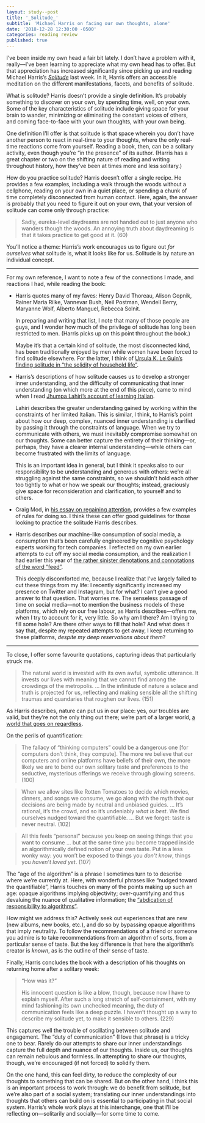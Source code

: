 ```yaml
---
layout: study--post
title: '_Solitude_'
subtitle: 'Michael Harris on facing our own thoughts, alone'
date: '2018-12-28 12:30:00 -0500'
categories: reading review
published: true
---
```


I’ve been inside my own head a fair bit lately. I don’t have a problem with it, really—I’ve been learning to appreciate what my own head has to offer. But that appreciation has increased significantly since picking up and reading Michael Harris’s [_Solitude_](https://www.goodreads.com/book/show/26085732-solitude) last week. In it, Harris offers an accessible meditation on the different manifestations, facets, and benefits of solitude.

What is solitude? Harris doesn’t provide a single definition. It’s probably something to discover on your own, by spending time, well, on your own. Some of the key characteristics of solitude include giving space for your brain to wander, minimizing or eliminating the constant voices of others, and coming face-to-face with your own thoughts, with your own being.

One definition I’ll offer is that solitude is that space wherein you don’t have another person to react in real-time to your thoughts, where the only real-time reactions come from yourself. Reading a book, then, can be a solitary activity, even though you’re “in the presence” of its author. (Harris has a great chapter or two on the shifting nature of reading and writing throughout history, how they’ve been at times more and less solitary.)

How do you practice solitude? Harris doesn’t offer a single recipe. He provides a few examples, including a walk through the woods without a cellphone, reading on your own in a quiet place, or spending a chunk of time completely disconnected from human contact. Here, again, the answer is probably that you need to figure it out on your own, that your version of solitude can come only through practice:

> Sadly, eureka-level daydreams are not handed out to just anyone who wanders though the woods. An annoying truth about daydreaming is that it takes practice to get good at it. (60)

You’ll notice a theme: Harris’s work encourages us to figure out *for ourselves* what solitude is, what it looks like for us. Solitude is by nature an individual concept.

***

For my own reference, I want to note a few of the connections I made, and reactions I had, while reading the book:

* Harris quotes many of my faves: Henry David Thoreau, Alison Gopnik, Rainer Maria Rilke, Vannevar Bush, Neil Postman, Wendell Berry, Maryanne Wolf, Alberto Manguel, Rebecca Solnit.

	In preparing and writing that list, I note that many of those people are guys, and I wonder how much of the privilege of solitude has long been restricted to men. (Harris picks up on this point throughout the book.)
	
	Maybe it’s that a certain kind of solitude, the most disconnected kind, has been traditionally enjoyed by men while women have been forced to find solitude elsewhere. For the latter, I think of [Ursula K. Le Guin’s finding solitude in “the solidity of household life”](https://lucascherkewski.com/links/2018/12/26/15-54-newyorker-julie-phillips-fantastic-ursula-k-le-guin/).

* Harris’s descriptions of how solitude causes us to develop a stronger inner understanding, and the difficulty of communicating that inner understanding (on which more at the end of this piece), came to mind when I read [Jhumpa Lahiri’s account of learning Italian](https://lucascherkewski.com/links/2018/12/23/23-08-newyorker-jhumpa-lahiri-teach-yourself-italian/).

	Lahiri describes the greater understanding gained by working within the constraints of her limited Italian. This is similar, I think, to Harris’s point about how our deep, complex, nuanced inner understanding is clarified by passing it through the constraints of language. When we try to communicate with others, we must inevitably compromise somewhat on our thoughts. Some can better capture the entirety of their thinking—or, perhaps, they have a clearer internal understanding—while others can become frustrated with the limits of language.
	
	This is an important idea in general, but I think it speaks also to our responsibility to be understanding and generous with others: we’re all struggling against the same constraints, so we shouldn’t hold each other too tightly to what or how we speak our thoughts; instead, graciously give space for reconsideration and clarification, to yourself and to others.
	
* Craig Mod, in [his essay on regaining attention](https://lucascherkewski.com/links/2018/12/26/16-27-craigmod-craig-mod-attention/), provides a few examples of rules for doing so. I think these can offer good guidelines for those looking to practice the solitude Harris describes.

* Harris describes our machine-like consumption of social media, a consumption that’s been carefully engineered by cognitive psychology experts working for tech companies. I reflected on my own earlier attempts to cut off my social media consumption, and the realization I had earlier this year of [the rather sinister denotations and connotations of the word “feed”](https://lucascherkewski.com/hit-and-miss/18-feed/).

	This deeply discomforted me, because I realize that I’ve largely failed to cut these things from my life: I recently significantly increased my presence on Twitter and Instagram, but for what? I can’t give a good answer to that question. That worries me. The senseless passage of time on social media—not to mention the business models of these platforms, which rely on our free labour, as Harris describes—offers me, when I try to account for it, very little. So why am I there? Am I trying to fill some hole? Are there other ways to fill that hole? And what does it say that, despite my repeated attempts to get away, I keep returning to these platforms, _despite my deep reservations about them_?

***

To close, I offer some favourite quotations, capturing ideas that particularly struck me.

> The natural world is invested with its own awful, symbolic utterance. It invests our lives with meaning that we cannot find among the crowdings of the metropolis. … In the infinitude of nature a solace and truth is projected for us, reflecting and making sensible all the shifting traumas and quandaries that roughen our lives. (151)

As Harris describes, nature can put us in our place: yes, our troubles are valid, but they’re not the only thing out there; we’re part of a larger world, [a world that goes on regardless](https://lucascherkewski.com/study/meanwhile-the-world-goes-on/).

On the perils of quantification:

> The fallacy of “thinking computers” could be a dangerous one [for computers don’t think, they compute]. The more we believe that our computers and online platforms have beliefs of their own, the more likely we are to bend our own solitary taste and preferences to the seductive, mysterious offerings we receive through glowing screens. (100)

> When we allow sites like Rotten Tomatoes to decide which movies, dinners, and songs we consume, we go along with the myth that our decisions are being made by neutral and unbiased guides. … It’s rational, it’s the crowd, and so it’s undeniably _what is best_. We find ourselves nudged toward the quantifiable. … But we forget: taste is never neutral. (102)

> All this feels “personal” because you keep on seeing things that you want to consume … but at the same time you become trapped inside an algorithmically defined notion of your own taste. Put in a less wonky way: you won’t be exposed to things you _don’t know_, things you _haven’t loved yet_. (107)

The “age of the algorithm” is a phrase I sometimes turn to to describe where we’re currently at. Here, with wonderful phrases like “nudged toward the quantifiable”, Harris touches on many of the points making up such an age: opaque algorithms implying objectivity; over-quantifying and thus devaluing the nuance of qualitative information; the [“abdication of responsibility to algorithms”](https://medium.com/@acroll/i-just-did-what-the-computer-said-330262b80189).

How might we address this? Actively seek out experiences that are new (new albums, new books, etc.), and do so by bypassing opaque algorithms that imply neutrality. To follow the recommendations of a friend or someone you admire is to take recommendations from an algorithm of sorts, from a particular sense of taste. But the key difference is that here the algorithm’s creator is _known_, as is the outline of their sense of taste.

Finally, Harris concludes the book with a description of his thoughts on returning home after a solitary week:

> “How was it?”
>
> His innocent question is like a blow, though, because now I have to explain myself. After such a long stretch of self-containment, with my mind fashioning its own unchecked meaning, the duty of communication feels like a deep puzzle. I haven’t thought up a way to describe my solitude yet, to make it sensible to others. (229)

This captures well the trouble of oscillating between solitude and engagement. The “duty of communication” (I love that phrase) is a tricky one to bear. Rarely do our attempts to share our inner understandings capture the full depth and nuance of our thoughts. Inside us, our thoughts can remain nebulous and formless. In attempting to share our thoughts, though, we’re encouraged (if not forced) to solidify them.

On the one hand, this can feel dirty, to reduce the complexity of our thoughts to something that can be shared. But on the other hand, I think this is an important process to work through: we do benefit from solitude, but we’re also part of a social system; translating our inner understandings into thoughts that others can build on is essential to participating in that social system. Harris’s whole work plays at this interchange, one that I’ll be reflecting on—solitarily and socially—for some time to come.